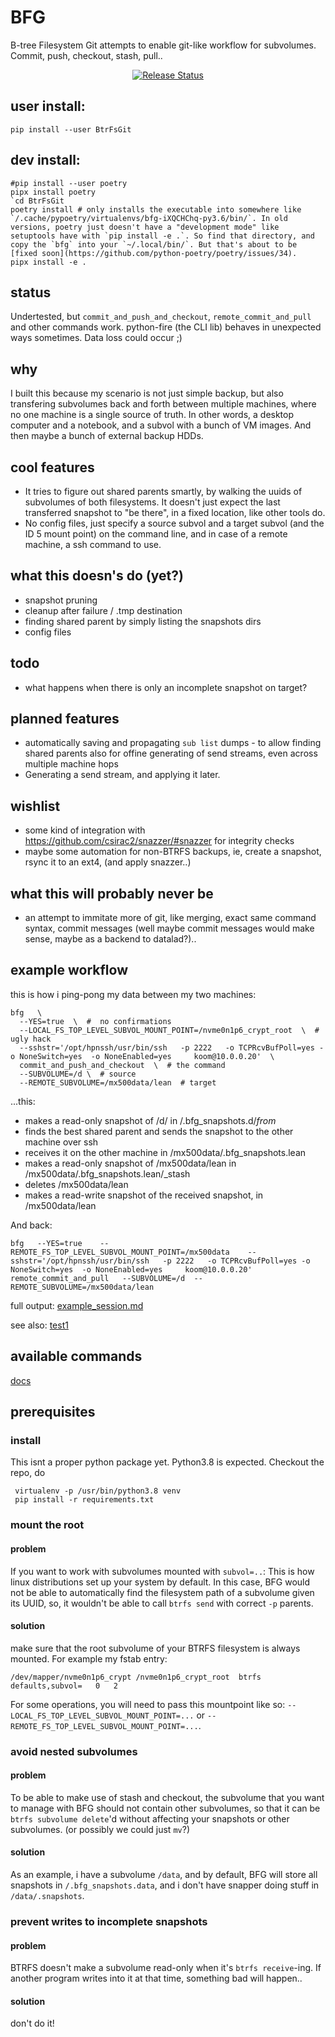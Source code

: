 # BFG
B-tree Filesystem Git attempts to enable git-like workflow for subvolumes. Commit, push, checkout, stash, pull..

<p align="center">
<a href="https://pypi.python.org/pypi/btrfsgit">
    <img src="https://img.shields.io/pypi/v/btrfsgit.svg"
        alt = "Release Status">
</a>


## user install:
```pip install --user BtrFsGit```


## dev install:
```
#pip install --user poetry
pipx install poetry
`cd BtrFsGit
poetry install # only installs the executable into somewhere like `/.cache/pypoetry/virtualenvs/bfg-iXQCHChq-py3.6/bin/`. In old versions, poetry just doesn't have a "development mode" like setuptools have with `pip install -e .`. So find that directory, and copy the `bfg` into your `~/.local/bin/`. But that's about to be [fixed soon](https://github.com/python-poetry/poetry/issues/34).
pipx install -e .

```



## status
Undertested, but `commit_and_push_and_checkout`, `remote_commit_and_pull` and other commands work. python-fire (the CLI lib) behaves in unexpected ways sometimes. Data loss could occur ;)

## why
I built this because my scenario is not just simple backup, but also transfering subvolumes back and forth between multiple machines, where no one machine is a single source of truth. In other words, a desktop computer and a notebook, and a subvol with a bunch of VM images. And then maybe a bunch of external backup HDDs.

## cool features
* It tries to figure out shared parents smartly, by walking the uuids of subvolumes of both filesystems. It doesn't just expect the last transferred snapshot to "be there", in a fixed location, like other tools do.
* No config files, just specify a source subvol and a target subvol (and the ID 5 mount point) on the command line, and in case of a remote machine, a ssh command to use.

## what this doesn's do (yet?)
* snapshot pruning
* cleanup after failure / .tmp destination
* finding shared parent by simply listing the snapshots dirs
* config files

## todo
* what happens when there is only an incomplete snapshot on target?

## planned features
* automatically saving and propagating `sub list` dumps - to allow finding shared parents also for offine generating of send streams, even across multiple machine hops
* Generating a send stream, and applying it later.

## wishlist
* some kind of integration with https://github.com/csirac2/snazzer/#snazzer for integrity checks
* maybe some automation for non-BTRFS backups, ie, create a snapshot, rsync it to an ext4, (and apply snazzer..)

## what this will probably never be
* an attempt to immitate more of git, like merging, exact same command syntax, commit messages (well maybe commit messages would make sense, maybe as a backend to datalad?)..


## example workflow
this is how i ping-pong my data between my two machines:
```
bfg   \
  --YES=true  \  #  no confirmations
  --LOCAL_FS_TOP_LEVEL_SUBVOL_MOUNT_POINT=/nvme0n1p6_crypt_root  \  # ugly hack
  --sshstr='/opt/hpnssh/usr/bin/ssh   -p 2222   -o TCPRcvBufPoll=yes -o NoneSwitch=yes  -o NoneEnabled=yes     koom@10.0.0.20'  \
  commit_and_push_and_checkout  \  # the command
  --SUBVOLUME=/d \  # source
  --REMOTE_SUBVOLUME=/mx500data/lean  # target
```
...this:
* makes a read-only snapshot of /d/ in /.bfg_snapshots.d/<timestamp>_from_<hostname>
* finds the best shared parent and sends the snapshot to the other machine over ssh
* receives it on the other machine in /mx500data/.bfg_snapshots.lean
* makes a read-only snapshot of /mx500data/lean in /mx500data/.bfg_snapshots.lean/<timestamp>_stash
* deletes /mx500data/lean
* makes a read-write snapshot of the received snapshot, in /mx500data/lean


And back:
```
bfg   --YES=true    --REMOTE_FS_TOP_LEVEL_SUBVOL_MOUNT_POINT=/mx500data    --sshstr='/opt/hpnssh/usr/bin/ssh   -p 2222   -o TCPRcvBufPoll=yes -o NoneSwitch=yes  -o NoneEnabled=yes     koom@10.0.0.20'   remote_commit_and_pull   --SUBVOLUME=/d  --REMOTE_SUBVOLUME=/mx500data/lean
```
full output:
[example_session.md](misc/example_session.md)

see also:
[test1](tests/test1.sh)

## available commands
[docs](docs/bfg/bfg.md)

## prerequisites

### install
This isnt a proper python package yet. Python3.8 is expected. Checkout the repo, do
```
 virtualenv -p /usr/bin/python3.8 venv
 pip install -r requirements.txt

```
### mount the root
#### problem
If you want to work with subvolumes mounted with `subvol=..`: This is how linux distributions set up your system by default. In this case, BFG would not be able to automatically find the filesystem path of a subvolume given its UUID, so, it wouldn't be able to call `btrfs send` with correct `-p` parents.
#### solution
make sure that the root subvolume of your BTRFS filesystem is always mounted. For example my fstab entry:
```
/dev/mapper/nvme0n1p6_crypt /nvme0n1p6_crypt_root  btrfs   defaults,subvol=   0   2
```
For some operations, you will need to pass this mountpoint like so: `--LOCAL_FS_TOP_LEVEL_SUBVOL_MOUNT_POINT=...` or `--REMOTE_FS_TOP_LEVEL_SUBVOL_MOUNT_POINT=...`.
### avoid nested subvolumes
#### problem
To be able to make use of stash and checkout, the subvolume that you want to manage with BFG should not contain other subvolumes, so that it can be `btrfs subvolume delete`'d without affecting your snapshots or other subvolumes. (or possibly we could just `mv`?)
#### solution
As an example, i have a subvolume `/data`, and by default, BFG will store all snapshots in `/.bfg_snapshots.data`, and i don't have snapper doing stuff in `/data/.snapshots`.

### prevent writes to incomplete snapshots
#### problem
BTRFS doesn't make a subvolume read-only when it's `btrfs receive`-ing. If another program writes into it at that time, something bad will happen..
#### solution
don't do it!


